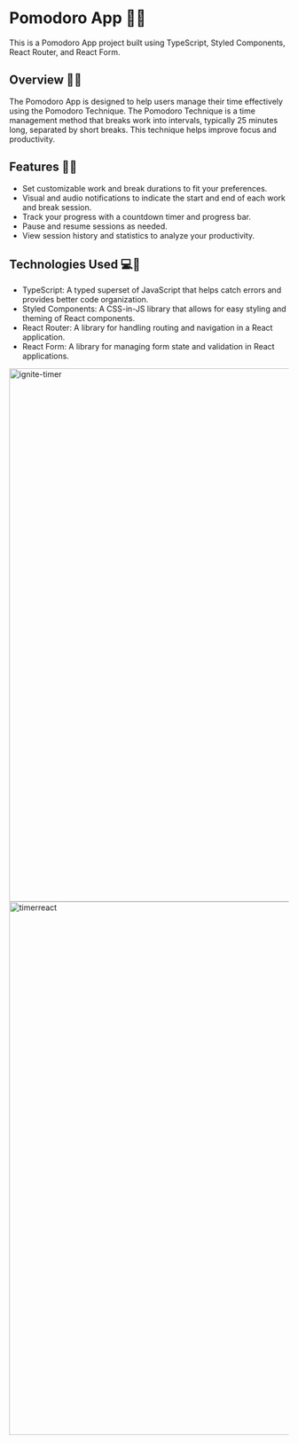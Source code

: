 # Pomodoro App 🍅⏰

This is a Pomodoro App project built using TypeScript, Styled Components, React Router, and React Form.

## Overview 🍅⏰

The Pomodoro App is designed to help users manage their time effectively using the Pomodoro Technique. The Pomodoro Technique is a time management method that breaks work into intervals, typically 25 minutes long, separated by short breaks. This technique helps improve focus and productivity.

## Features 🍅⏰

- Set customizable work and break durations to fit your preferences.
- Visual and audio notifications to indicate the start and end of each work and break session.
- Track your progress with a countdown timer and progress bar.
- Pause and resume sessions as needed.
- View session history and statistics to analyze your productivity.

## Technologies Used 💻🔧

- TypeScript: A typed superset of JavaScript that helps catch errors and provides better code organization.
- Styled Components: A CSS-in-JS library that allows for easy styling and theming of React components.
- React Router: A library for handling routing and navigation in a React application.
- React Form: A library for managing form state and validation in React applications.

<img width="962" alt="ignite-timer" src="https://github.com/Guilhermefonseca2021/rocket-Timer-React/assets/92196697/ceb29ebb-a4f8-414d-b645-ad0e365ce3d5">

<img width="962" alt="timerreact" src="https://github.com/Guilhermefonseca2021/rocket-Timer-React/assets/92196697/a83d9bea-1804-43dd-a10f-7c8b00ad7baa">



